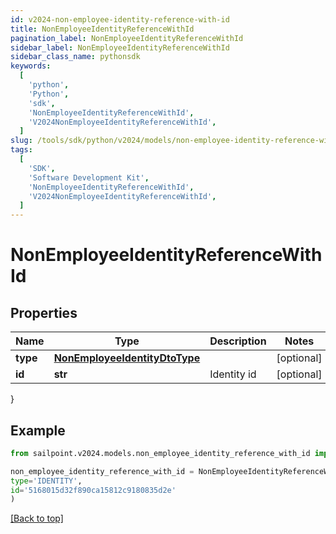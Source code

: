 ```yaml
---
id: v2024-non-employee-identity-reference-with-id
title: NonEmployeeIdentityReferenceWithId
pagination_label: NonEmployeeIdentityReferenceWithId
sidebar_label: NonEmployeeIdentityReferenceWithId
sidebar_class_name: pythonsdk
keywords:
  [
    'python',
    'Python',
    'sdk',
    'NonEmployeeIdentityReferenceWithId',
    'V2024NonEmployeeIdentityReferenceWithId',
  ]
slug: /tools/sdk/python/v2024/models/non-employee-identity-reference-with-id
tags:
  [
    'SDK',
    'Software Development Kit',
    'NonEmployeeIdentityReferenceWithId',
    'V2024NonEmployeeIdentityReferenceWithId',
  ]
---
```


# NonEmployeeIdentityReferenceWithId

## Properties

| Name | Type | Description | Notes |
| --- | --- | --- | --- |
| **type** | [**NonEmployeeIdentityDtoType**](non-employee-identity-dto-type) |  | [optional] |
| **id** | **str** | Identity id | [optional] |

}

## Example

```python
from sailpoint.v2024.models.non_employee_identity_reference_with_id import NonEmployeeIdentityReferenceWithId

non_employee_identity_reference_with_id = NonEmployeeIdentityReferenceWithId(
type='IDENTITY',
id='5168015d32f890ca15812c9180835d2e'
)

```

[[Back to top]](#)
